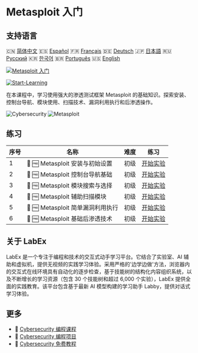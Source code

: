 # Metasploit 入门

## 支持语言

🇨🇳 [简体中文](README_zh.md) 🇪🇸 [Español](README_es.md) 🇫🇷 [Français](README_fr.md) 🇩🇪 [Deutsch](README_de.md) 🇯🇵 [日本語](README_ja.md) 🇷🇺 [Русский](README_ru.md) 🇰🇷 [한국어](README_ko.md) 🇧🇷 [Português](README_pt.md) 🇺🇸 [English](README.md) 

[![Metasploit 入门](https://cover-creator.labex.io/metasploit-for-beginners.png?lang=zh)](https://labex.io/zh/courses/metasploit-for-beginners)

[![Start-Learning](https://img.shields.io/badge/Start-Learning-whitesmoke?style=for-the-badge)](https://labex.io/zh/courses/metasploit-for-beginners)

在本课程中，学习使用强大的渗透测试框架 Metasploit 的基础知识。探索安装、控制台导航、模块使用、扫描技术、漏洞利用执行和后渗透操作。

![Cybersecurity](https://img.shields.io/badge/Cybersecurity-whitesmoke?style=for-the-badge&logo=cybersecurity)
![Metasploit](https://img.shields.io/badge/Metasploit-whitesmoke?style=for-the-badge&logo=metasploit)


## 练习

|   序号 | 名称                              | 难度   | 练习                                                                                                                        |
|--------|-----------------------------------|--------|-----------------------------------------------------------------------------------------------------------------------------|
|      1 | 📖 🆓 Metasploit 安装与初始设置   | 初级   | <a target='_blank' href='https://labex.io/zh/tutorials/linux-metasploit-installation-and-initial-setup-632603'>开始实验</a> |
|      2 | 📖 🆓 Metasploit 控制台导航基础   | 初级   | <a target='_blank' href='https://labex.io/zh/tutorials/linux-metasploit-console-navigation-basics-632602'>开始实验</a>      |
|      3 | 📖 🆓 Metasploit 模块搜索与选择   | 初级   | <a target='_blank' href='https://labex.io/zh/tutorials/linux-metasploit-module-search-and-selection-632604'>开始实验</a>    |
|      4 | 📖 🆓 Metasploit 辅助扫描模块     | 初级   | <a target='_blank' href='https://labex.io/zh/tutorials/linux-metasploit-auxiliary-scanning-modules-632600'>开始实验</a>     |
|      5 | 📖 🆓 Metasploit 简单漏洞利用执行 | 初级   | <a target='_blank' href='https://labex.io/zh/tutorials/linux-metasploit-simple-exploit-execution-632605'>开始实验</a>       |
|      6 | 📖 🆓 Metasploit 基础后渗透技术   | 初级   | <a target='_blank' href='https://labex.io/zh/tutorials/linux-metasploit-basic-post-exploitation-632601'>开始实验</a>        |

## 关于 LabEx

LabEx 是一个专注于编程和技术的交互式动手学习平台。它结合了实验室、AI 辅助和虚拟机，提供无视频的实践学习体验。采用严格的'边学边做'方法，浏览器内的交互式在线环境具有自动化的逐步检查，基于技能树的结构化内容组织系统，以及不断增长的学习资源（包含 30 个技能树和超过 6,000 个实验），LabEx 提供全面的实践教育。该平台包含基于最新 AI 模型构建的学习助手 Labby，提供对话式学习体验。

## 更多

- 🔗 [Cybersecurity 编程课程](https://github.com/labex-labs/awesome-programming-courses)
- 🔗 [Cybersecurity 编程项目](https://github.com/labex-labs/awesome-programming-projects)
- 🔗 [Cybersecurity 免费教程](https://github.com/labex-labs/cybersecurity-free-tutorials)

